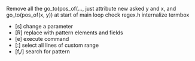 Remove all the go_to(pos_of(..., just attribute new asked y and x, and go_to(pos_of(x, y)) at start of main loop
check regex.h
internalize termbox

* [s] change a parameter
* [R] replace with pattern elements and fields
* [e] execute command
* [:] select all lines of custom range
* [f,/] search for pattern
